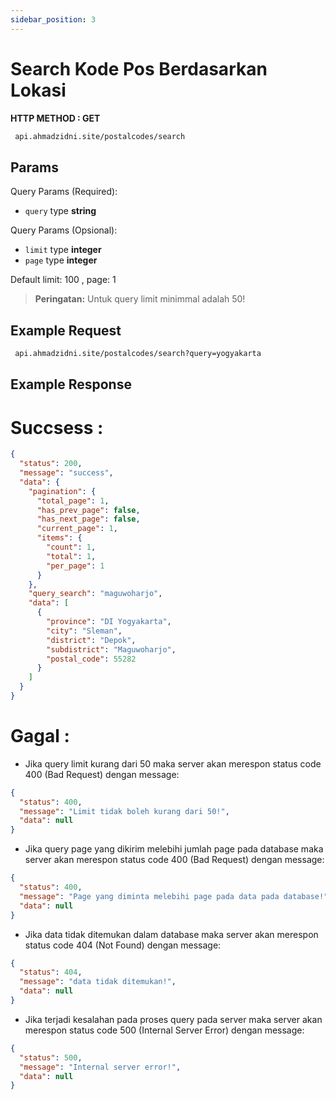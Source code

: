 ```yaml
---
sidebar_position: 3
---
```


# Search Kode Pos Berdasarkan Lokasi

**HTTP METHOD : GET**

```txt title="endpoint"
 api.ahmadzidni.site/postalcodes/search
```

## Params

Query Params (Required):

- `query` type **string**

Query Params (Opsional):

- `limit` type **integer**
- `page` type **integer**

Default limit: 100 , page: 1

> **Peringatan:** Untuk query limit minimmal adalah 50!

## Example Request

```txt title="GET"
 api.ahmadzidni.site/postalcodes/search?query=yogyakarta
```

## Example Response

# Succsess :

```json title="200"
{
  "status": 200,
  "message": "success",
  "data": {
    "pagination": {
      "total_page": 1,
      "has_prev_page": false,
      "has_next_page": false,
      "current_page": 1,
      "items": {
        "count": 1,
        "total": 1,
        "per_page": 1
      }
    },
    "query_search": "maguwoharjo",
    "data": [
      {
        "province": "DI Yogyakarta",
        "city": "Sleman",
        "district": "Depok",
        "subdistrict": "Maguwoharjo",
        "postal_code": 55282
      }
    ]
  }
}
```

# Gagal :

- Jika query limit kurang dari 50 maka server akan merespon status code 400 (Bad Request) dengan message:

```json title="400"
{
  "status": 400,
  "message": "Limit tidak boleh kurang dari 50!",
  "data": null
}
```

- Jika query page yang dikirim melebihi jumlah page pada database maka server akan merespon status code 400 (Bad Request) dengan message:

```json title="400"
{
  "status": 400,
  "message": "Page yang diminta melebihi page pada data pada database!",
  "data": null
}
```

- Jika data tidak ditemukan dalam database maka server akan merespon status code 404 (Not Found) dengan message:

```json title="404"
{
  "status": 404,
  "message": "data tidak ditemukan!",
  "data": null
}
```

- Jika terjadi kesalahan pada proses query pada server maka server akan merespon status code 500 (Internal Server Error) dengan message:

```json title="500"
{
  "status": 500,
  "message": "Internal server error!",
  "data": null
}
```
